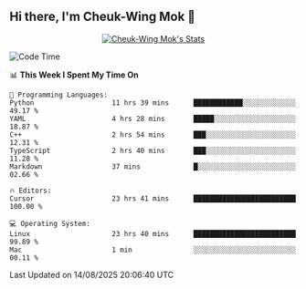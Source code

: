 ## Hi there, I'm Cheuk-Wing Mok 👋

<!--
**mozro0327/mozro0327** is a ✨ _special_ ✨ repository because its `README.md` (this file) appears on your GitHub profile.

Here are some ideas to get you started:

- 🔭 I’m currently working on ...
- 🌱 I’m currently learning ...
- 👯 I’m looking to collaborate on ...
- 🤔 I’m looking for help with ...
- 💬 Ask me about ...
- 📫 How to reach me: ...
- 😄 Pronouns: ...
- ⚡ Fun fact: ...
-->

<p align="center">
  <a href="https://github.com/mozro0327" class="rich-diff-level-one">
    <img src="https://github-readme-stats.vercel.app/api?username=mozro0327&title_color=333&text_color=777" alt="Cheuk-Wing Mok's Stats" >
    <!-- &hide=issues
    <img src="https://github-readme-stats.vercel.app/api?username=mozro0327&hide=issues&title_color=333&text_color=777" alt="Cheuk-Wing Mok's Stats" >
    -->
  </a>
</p>

<!--START_SECTION:waka-->
![Code Time](http://img.shields.io/badge/Code%20Time-3%2C733%20hrs%2032%20mins-blue)

📊 **This Week I Spent My Time On** 

```text
💬 Programming Languages: 
Python                   11 hrs 39 mins      ████████████░░░░░░░░░░░░░   49.17 % 
YAML                     4 hrs 28 mins       █████░░░░░░░░░░░░░░░░░░░░   18.87 % 
C++                      2 hrs 54 mins       ███░░░░░░░░░░░░░░░░░░░░░░   12.31 % 
TypeScript               2 hrs 40 mins       ███░░░░░░░░░░░░░░░░░░░░░░   11.28 % 
Markdown                 37 mins             █░░░░░░░░░░░░░░░░░░░░░░░░   02.66 % 

🔥 Editors: 
Cursor                   23 hrs 41 mins      █████████████████████████   100.00 % 

💻 Operating System: 
Linux                    23 hrs 40 mins      █████████████████████████   99.89 % 
Mac                      1 min               ░░░░░░░░░░░░░░░░░░░░░░░░░   00.11 % 
```


 Last Updated on 14/08/2025 20:06:40 UTC
<!--END_SECTION:waka-->
